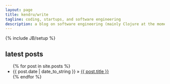 ```yaml
---
layout: page
title: kendru/write
tagline: coding, startups, and software engineering
description: a blog on software engineering (mainly Clojure at the moment) and startups
---
```

{% include JB/setup %}

## latest posts

<ul class="posts">
  {% for post in site.posts %}
    <li><span>{{ post.date | date_to_string }}</span> &raquo; <a href="{{ BASE_PATH }}{{ post.url }}">{{ post.title }}</a></li>
  {% endfor %}
</ul>


